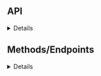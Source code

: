 ## API
<details>
This Person api allows you to create, retrieve, update or delete a person's record in a mysql database.
The model of the Person entity is given below

{       
    
    "id": Int,
    "firstName": String? = "",            
    "lastName": String? = "",
    "age": String? = "",
    "track": String? = ""
}


where from the firstname down to the track are initialized as string types, and if no value is passed, an empty string value is automatically passed,
but the ID is an integer, which is autogenerated, and is a primary key, so it can never be empty.
</details>

## Methods/Endpoints
<details>
This API has five defined enpoints, accompanied by their methods

| Method |   Route   |             Description              |
|:------:|:---------:|:------------------------------------:|
|  POST  |   /api    |    Creates a new `Person` record     |
|  GET   |   /api    | Gets all the records in the database |
|  GET   | /api/{id} |     Gets a `Person` by their ID      |
| PATCH  | /api/{id} |      Modifies a `Person` by ID       |
| DELETE | /api/{id} |       Deletes a `Person` by ID       |


- **Post** `/api` -> This creates a new person record in the database, with the values given in  the request body.
When the request is successful, a string containing the lastname that was passed and the firstname that was passed, as well as the ID of the person's record is returned, since it is autogenerated
Request: 
```shell
curl -X POST --location "https://hng-stage-two-emp7.onrender.com/api" 
\ -H "Content-Type: application/json" 
\ -d "{ 
      "firstName": "Favour", 
      "lastName": "Ehiremhen",
       "age": "19", 
       "track" : "none" 
       }"
```
Response:
```shell
Ehiremhen Favour has been added to the db successfully and your id is 102
```
- **Get** `/api` -> This returns all the existing records in a database, when successful, an array of all the records is returned.
- **Get** `/api/{user_id}` -> This returns a specific person's record based on their id, which will be passed in the url as a path parameter.
When successful, the specific record is displayed.
When the call fails, for example, the id passed does not exist, a message is displayed saying "Result not found"
- **Patch** `/api/{user_id}` -> This updates the person's record. The id which is passed through the url as a path parameter is stored in a variable, and the db is searched for a matching record,
if the record does not exist, a "User not found" message is displayed.
If the record is found, however, the existing record is updated with whatever information is passed in the request body.
- **delete** `/api/{user_id}` -> This deletes a particular user's record based on the id passed in the url as a path parameter.
When successful, a response message pops up which says "User deleted sucessfully".
If unsuccessful, maybe the record to be deleted is not found, a response message is returned saying "User not found". 
</details>
